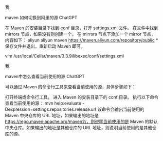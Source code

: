 我

maven 如何切换到阿里的源
ChatGPT

在 Maven 的安装目录下找到 conf 目录，打开 settings.xml 文件。
在文件中找到 mirrors 节点，如果没有则创建一个。
在 mirrors 节点下添加一个 mirror 节点，内容如下：
<mirror>
  <id>aliyun</id>
  <name>aliyun maven</name>
  <url>https://maven.aliyun.com/repository/public</url>
  <mirrorOf>*</mirrorOf>
</mirror>
保存文件并退出，重新启动 Maven 即可。


vim /usr/local/Cellar/maven/3.3.9/libexec/conf/settings.xml

我

maven中怎么查看当前使用的源
ChatGPT

可以通过 Maven 的命令行工具来查看当前使用的源，具体步骤如下：

打开终端或命令行工具。
进入 Maven 的安装目录下的 conf 目录。
执行以下命令查看当前使用的源：
mvn help:evaluate -Dexpression=settings.repositories.release.url
该命令会输出当前使用的 Maven 中央仓库的 URL 地址，如果输出的地址是 https://repo.maven.apache.org/maven2/，则说明当前使用的是 Maven 的默认中央仓库。如果输出的地址是其他仓库的 URL 地址，则说明当前使用的是其他仓库的源。

